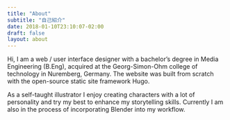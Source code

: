```yaml
---
title: "About"
subtitle: "自己紹介"
date: 2018-01-10T23:10:07-02:00
draft: false
layout: about
---
```


Hi,  I am a web / user interface designer with a bachelor’s degree in Media Engineering (B.Eng), acquired at the Georg-Simon-Ohm college of technology in Nuremberg, Germany. The website was built from scratch with the open-source static site framework Hugo.

As a self-taught illustrator I enjoy creating characters with a lot of personality and try my best to enhance my storytelling skills. Currently I am also in the process of incorporating Blender into my workflow.
